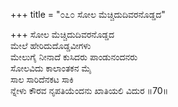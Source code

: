 +++
title = "೦೭೦ ಸೋಲ ಮೆಚ್ಚಿದುದಿವರನೊಡ್ಡದ"

+++
ಸೋಲ ಮೆಚ್ಚಿದುದಿವರನೊಡ್ಡದ  
ಮೇಲೆ ಹೇರಿದುದೊಡ್ಡವೀಗಳು  
ಮೇಲುಗೈ ನೀನಾದೆ ಕುಸಿದರು ಪಾಂಡುನಂದನರು  
ಸೋಲವಿದು ಕಾಲಾಂತಕನ ಮೈ  
ಸಾಲ ಸಾರಿದೆನಕಟ ಸಾಕಿ  
ನ್ನೇಳು ಕೌರವ ನೃಪತಿಯೆಂದನು ಖಾತಿಯಲಿ ವಿದುರ    ॥70॥